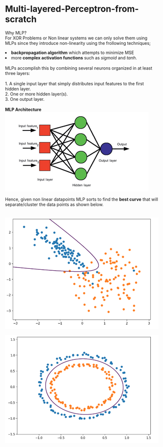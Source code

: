 # Multi-layered-Perceptron-from-scratch
Why MLP?<br>
For XOR Problems or Non linear systems we can only solve them using MLPs since they introduce non-linearity using the frollowing techniques;<br>
<li><b>backpropagation algorithm</b> which attempts to minimize MSE</li>
<li>more <b>complex activation functions</b> such as <i>sigmoid</i> and <i>tanh</i>.</li><br>
MLPs accomplish this by combining several neurons organized in at least three layers:
<br>
<br>
1. A single input layer that simply distributes input features to the first hidden layer.<br>
2. One or more hidden layer(s).<br>
3. One output layer.<br>
<br>
<b>MLP Architecture</b><br>
<img src="https://github.com/mulongocheloti/Multi-layered-Perceptron-from-scratch/blob/main/MLP%20Architecture.PNG"><br>

Hence, given non linear datapoints MLP sorts to find the <b>best curve</b> that will separate/cluster the data points as shown below.<br>
<br>
<br>
<img src="https://github.com/mulongocheloti/Multi-layered-Perceptron-from-scratch/blob/main/nonlinear_data.PNG">
<br>
<br>
<img src="https://github.com/mulongocheloti/Multi-layered-Perceptron-from-scratch/blob/main/nonlinear_circular.PNG">
